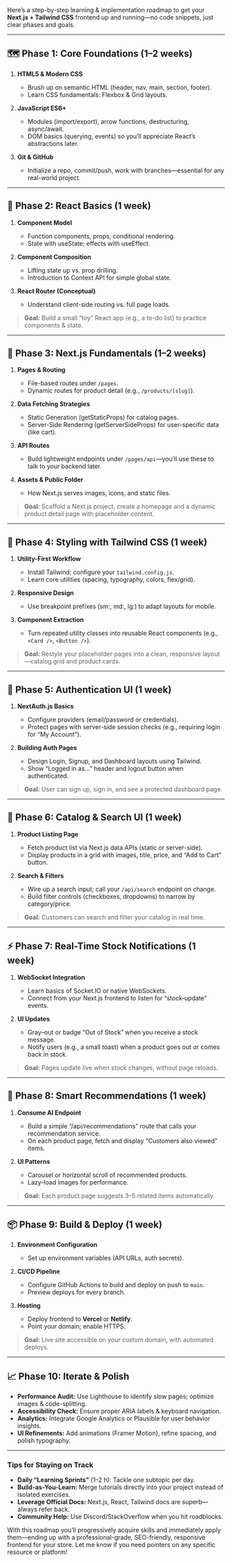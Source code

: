 Here’s a step-by-step learning & implementation roadmap to get your **Next.js + Tailwind CSS** frontend up and running—no code snippets, just clear phases and goals.

---

## 🗺 Phase 1: Core Foundations (1–2 weeks)

1. **HTML5 & Modern CSS**

   * Brush up on semantic HTML (header, nav, main, section, footer).
   * Learn CSS fundamentals: Flexbox & Grid layouts.

2. **JavaScript ES6+**

   * Modules (import/export), arrow functions, destructuring, async/await.
   * DOM basics (querying, events) so you’ll appreciate React’s abstractions later.

3. **Git & GitHub**

   * Initialize a repo, commit/push, work with branches—essential for any real-world project.

---

## 🧩 Phase 2: React Basics (1 week)

1. **Component Model**

   * Function components, props, conditional rendering.
   * State with useState; effects with useEffect.

2. **Component Composition**

   * Lifting state up vs. prop drilling.
   * Introduction to Context API for simple global state.

3. **React Router (Conceptual)**

   * Understand client-side routing vs. full page loads.

> **Goal:** Build a small “toy” React app (e.g., a to-do list) to practice components & state.

---

## 🚀 Phase 3: Next.js Fundamentals (1–2 weeks)

1. **Pages & Routing**

   * File-based routes under `/pages`.
   * Dynamic routes for product detail (e.g., `/products/[slug]`).

2. **Data Fetching Strategies**

   * Static Generation (getStaticProps) for catalog pages.
   * Server-Side Rendering (getServerSideProps) for user-specific data (like cart).

3. **API Routes**

   * Build lightweight endpoints under `/pages/api`—you’ll use these to talk to your backend later.

4. **Assets & Public Folder**

   * How Next.js serves images, icons, and static files.

> **Goal:** Scaffold a Next.js project, create a homepage and a dynamic product detail page with placeholder content.

---

## 🎨 Phase 4: Styling with Tailwind CSS (1 week)

1. **Utility-First Workflow**

   * Install Tailwind; configure your `tailwind.config.js`.
   * Learn core utilities (spacing, typography, colors, flex/grid).

2. **Responsive Design**

   * Use breakpoint prefixes (sm:, md:, lg:) to adapt layouts for mobile.

3. **Component Extraction**

   * Turn repeated utility classes into reusable React components (e.g., `<Card />`, `<Button />`).

> **Goal:** Restyle your placeholder pages into a clean, responsive layout—catalog grid and product cards.

---

## 🔐 Phase 5: Authentication UI (1 week)

1. **NextAuth.js Basics**

   * Configure providers (email/password or credentials).
   * Protect pages with server-side session checks (e.g., requiring login for “My Account”).

2. **Building Auth Pages**

   * Design Login, Signup, and Dashboard layouts using Tailwind.
   * Show “Logged in as…” header and logout button when authenticated.

> **Goal:** User can sign up, sign in, and see a protected dashboard page.

---

## 🛒 Phase 6: Catalog & Search UI (1 week)

1. **Product Listing Page**

   * Fetch product list via Next.js data APIs (static or server-side).
   * Display products in a grid with images, title, price, and “Add to Cart” button.

2. **Search & Filters**

   * Wire up a search input; call your `/api/search` endpoint on change.
   * Build filter controls (checkboxes, dropdowns) to narrow by category/price.

> **Goal:** Customers can search and filter your catalog in real time.

---

## ⚡ Phase 7: Real-Time Stock Notifications (1 week)

1. **WebSocket Integration**

   * Learn basics of Socket.IO or native WebSockets.
   * Connect from your Next.js frontend to listen for “stock‐update” events.

2. **UI Updates**

   * Gray–out or badge “Out of Stock” when you receive a stock message.
   * Notify users (e.g., a small toast) when a product goes out or comes back in stock.

> **Goal:** Pages update live when stock changes, without page reloads.

---

## 🤖 Phase 8: Smart Recommendations (1 week)

1. **Consume AI Endpoint**

   * Build a simple “/api/recommendations” route that calls your recommendation service.
   * On each product page, fetch and display “Customers also viewed” items.

2. **UI Patterns**

   * Carousel or horizontal scroll of recommended products.
   * Lazy-load images for performance.

> **Goal:** Each product page suggests 3–5 related items automatically.

---

## 📦 Phase 9: Build & Deploy (1 week)

1. **Environment Configuration**

   * Set up environment variables (API URLs, auth secrets).

2. **CI/CD Pipeline**

   * Configure GitHub Actions to build and deploy on push to `main`.
   * Preview deploys for every branch.

3. **Hosting**

   * Deploy frontend to **Vercel** or **Netlify**.
   * Point your domain; enable HTTPS.

> **Goal:** Live site accessible on your custom domain, with automated deploys.

---

## 📈 Phase 10: Iterate & Polish

* **Performance Audit:** Use Lighthouse to identify slow pages; optimize images & code-splitting.
* **Accessibility Check:** Ensure proper ARIA labels & keyboard navigation.
* **Analytics:** Integrate Google Analytics or Plausible for user behavior insights.
* **UI Refinements:** Add animations (Framer Motion), refine spacing, and polish typography.

---

### Tips for Staying on Track

* **Daily “Learning Sprints”** (1–2 h): Tackle one subtopic per day.
* **Build-as-You-Learn:** Merge tutorials directly into your project instead of isolated exercises.
* **Leverage Official Docs:** Next.js, React, Tailwind docs are superb—always refer back.
* **Community Help:** Use Discord/StackOverflow when you hit roadblocks.

With this roadmap you’ll progressively acquire skills and immediately apply them—ending up with a professional-grade, SEO-friendly, responsive frontend for your store. Let me know if you need pointers on any specific resource or platform!
